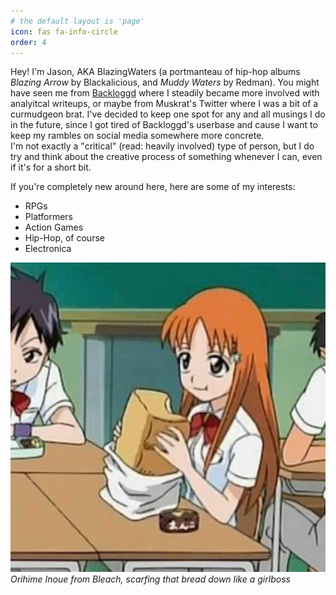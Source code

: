 ```yaml
---
# the default layout is 'page'
icon: fas fa-info-circle
order: 4
---
```


Hey! I'm Jason, AKA BlazingWaters (a portmanteau of hip-hop albums *Blazing Arrow* by Blackalicious, and *Muddy Waters* by Redman). You might have seen me from [Backloggd](https://backloggd.com/u/BlazingWaters/) where I steadily became more involved with analyitcal writeups, or maybe from Muskrat's Twitter where I was a bit of a curmudgeon brat. I've decided to keep one spot for any and all musings I do in the future, since I got tired of Backloggd's userbase and cause I want to keep my rambles on social media somewhere more concrete.  
I'm not exactly a "critical" (read: heavily involved) type of person, but I do try and think about the creative process of something whenever I can, even if it's for a short bit.

If you're completely new around here, here are some of my interests:
- RPGs
- Platformers
- Action Games
- Hip-Hop, of course
- Electronica

![Orihime Bread](/assets/img/bread.jpg)  
_Orihime Inoue from Bleach, scarfing that bread down like a girlboss_  